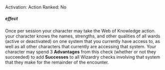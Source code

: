 Activation: Action
Ranked: No
##### effect
Once per session your character may take the Web of Knowledge action. your character knows the names, strengths, and other qualities of all wards (active or deactivated) on one system that you currently have access to, as well as all other  characters that currently are accessing that system. Your character may spend 3 **Advantages** from
this check (whether or not they succeeded) to add **Successes** to all Wizardry checks involving that system that they make for the remainder of the encounter.